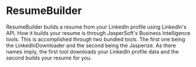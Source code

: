 ResumeBuilder
=============

ResumeBuilder builds a resume from your LinkedIn profile using LinkedIn's API.  How it builds your resume is through JasperSoft's Business Intelligence tools.  This is accomplished through two bundled tools.  The first one being the LinkedInDownloader and the second being the Jasperize.  As there names imply, the first tool downloads your LinkedIn profile data and the second builds your resume for you.

